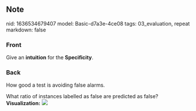 ## Note
nid: 1636534679407
model: Basic-d7a3e-4ce08
tags: 03_evaluation, repeat
markdown: false

### Front
Give an <b>intuition</b> for the <b>Specificity</b>.

### Back
How good a test is avoiding false alarms.
<div>What ratio of instances labelled as false are predicted as
false? <b>Visualization:</b> <img src= 
"341px-Sensitivity_and_specificity_1.01.svg.png"></div>
